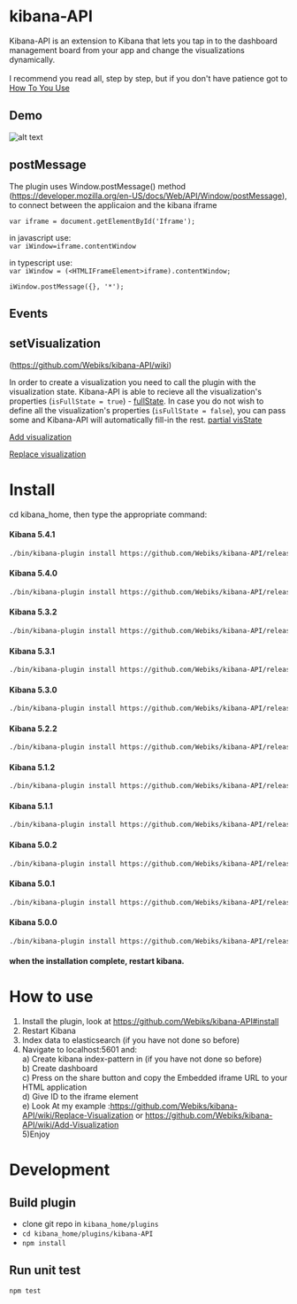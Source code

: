 # kibana-API
Kibana-API is an extension to Kibana that lets you tap in to the dashboard management board from your app and change the visualizations dynamically.</br></br> I recommend you read all, step by step, but if you don't have patience got to [How To You Use](https://github.com/Webiks/kibana-API/blob/master/README.md#how-to-use)


## Demo
![alt text](https://github.com/Webiks/kibana-API/blob/master/demo.gif)

## postMessage
The plugin uses Window.postMessage() method (https://developer.mozilla.org/en-US/docs/Web/API/Window/postMessage), to connect between the applicaion and the kibana iframe

`var iframe = document.getElementById('Iframe');`

in javascript use:<br />
 `var iWindow=iframe.contentWindow`
 
in typescript use: <br />
 `var iWindow = (<HTMLIFrameElement>iframe).contentWindow;`
    
`iWindow.postMessage({}, '*');`

## Events
## setVisualization 
(https://github.com/Webiks/kibana-API/wiki)  

In order to create a visualization you need to call the plugin with the visualization state.
Kibana-API is able to recieve all the visualization's properties (`isFullState = true`) -  [fullState](https://github.com/Webiks/kibana-API/wiki/Full-visState).
In case you do not wish to define all the visualization's properties (`isFullState = false`), you can pass some and Kibana-API will automatically fill-in the rest. [partial visState](https://github.com/Webiks/kibana-API/wiki/Partial-visState)

[Add visualization](https://github.com/Webiks/kibana-API/wiki/Add-Visualization)    

[Replace visualization](https://github.com/Webiks/kibana-API/wiki/Replace-Visualization)    



# Install
cd kibana_home, then type the appropriate command:
#### Kibana 5.4.1
```bash
./bin/kibana-plugin install https://github.com/Webiks/kibana-API/releases/download/5.4.1/kibana_api-5.4.1.zip
```
#### Kibana 5.4.0
```bash
./bin/kibana-plugin install https://github.com/Webiks/kibana-API/releases/download/5.4.0/kibana_api_5.4.0.zip
```
#### Kibana 5.3.2
```bash
./bin/kibana-plugin install https://github.com/Webiks/kibana-API/releases/download/5.3.2/kibana_api-5.3.2.zip
```
#### Kibana 5.3.1
```bash
./bin/kibana-plugin install https://github.com/Webiks/kibana-API/releases/download/5.3.1/kibana_api-5.3.1.zip
```
#### Kibana 5.3.0
```bash
./bin/kibana-plugin install https://github.com/Webiks/kibana-API/releases/download/5.3.0/kibana_api-5.3.0.zip
```
#### Kibana 5.2.2
```bash
./bin/kibana-plugin install https://github.com/Webiks/kibana-API/releases/download/5.2.2/kibana_api-5.2.2.zip
```
#### Kibana 5.1.2
```bash
./bin/kibana-plugin install https://github.com/Webiks/kibana-API/releases/download/5.1.2/kibana_api-5.1.2.zip
```
#### Kibana 5.1.1
```bash
./bin/kibana-plugin install https://github.com/Webiks/kibana-API/releases/download/5.1.1/kibana_api-5.1.1.zip
```
#### Kibana 5.0.2
```bash
./bin/kibana-plugin install https://github.com/Webiks/kibana-API/releases/download/5.0.2/kibana_api-5.0.2.zip
```
#### Kibana 5.0.1
```bash
./bin/kibana-plugin install https://github.com/Webiks/kibana-API/releases/download/5.0.1/kibana_api-5.0.1.zip
```
#### Kibana 5.0.0
```bash
./bin/kibana-plugin install https://github.com/Webiks/kibana-API/releases/download/5.0.0/kibana_api-5.0.0.zip
```


#### when the installation complete, restart kibana.

# How to use
1) Install the plugin, look at https://github.com/Webiks/kibana-API#install 
2) Restart Kibana
3) Index data to elasticsearch (if you have not done so before)
4) Navigate to localhost:5601 and:</br>a) Create kibana index-pattern in  (if you have not done so before)</br>b) Create dashboard</br>c) Press on the share button and copy the Embedded iframe URL to your HTML application</br>d) Give ID to the iframe element</br>e) Look At my example :https://github.com/Webiks/kibana-API/wiki/Replace-Visualization or https://github.com/Webiks/kibana-API/wiki/Add-Visualization</br>5)Enjoy    


# Development

## Build plugin
* clone git repo in `kibana_home/plugins`
* `cd kibana_home/plugins/kibana-API`
* `npm install`

## Run unit test
`npm test`

```


